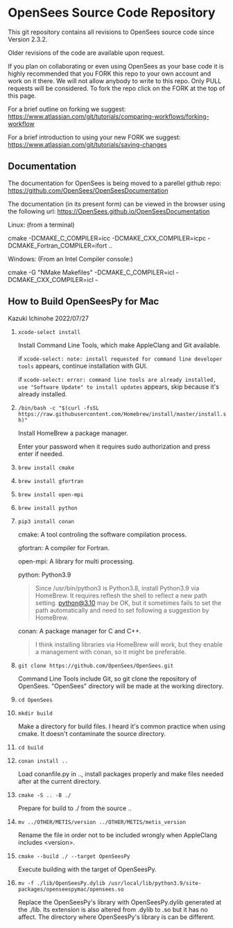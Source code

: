 # OpenSees Source Code Repository

This git repository contains all revisions to OpenSees source code since Version 2.3.2.

Older revisions of the code are available upon request.

If you plan on collaborating or even using OpenSees as your base code it is highly recommended that
you FORK this repo to your own account and work on it there. We will not allow anybody to write to
this repo. Only PULL requests will be considered. To fork the repo click on the FORK at the top of this page.

For a brief outline on forking we suggest:
https://www.atlassian.com/git/tutorials/comparing-workflows/forking-workflow

For a brief introduction to using your new FORK we suggest:
https://www.atlassian.com/git/tutorials/saving-changes

## Documentation
The documentation for OpenSees is being moved to a parellel github repo:
https://github.com/OpenSees/OpenSeesDocumentation

The documentation (in its present form) can be viewed in the browser using the following url:
https://OpenSees.github.io/OpenSeesDocumentation


Linux: (from a terminal)

cmake -DCMAKE_C_COMPILER=icc -DCMAKE_CXX_COMPILER=icpc -DCMAKE_Fortran_COMPILER=ifort ..

Windows: (From an Intel Compiler console:)

cmake -G "NMake Makefiles" -DCMAKE_C_COMPILER=icl -DCMAKE_CXX_COMPILER=icl -

## How to Build OpenSeesPy for Mac

Kazuki Ichinohe 2022/07/27

1. `xcode-select install`

    Install Command Line Tools, which make AppleClang and Git available.

   if `xcode-select: note: install requested for command line developer tools` appears, continue installation with GUI.

   if `xcode-select: error: command line tools are already installed, use "Software Update" to install updates` appears, skip because it's already installed.

2. `/bin/bash -c "$(curl -fsSL https://raw.githubusercontent.com/Homebrew/install/master/install.sh)"`

    Install HomeBrew a package manager.

    Enter your password when it requires sudo authorization and press enter if needed.

3. `brew install cmake`
4. `brew install gfortran`
5. `brew install open-mpi`
6. `brew install python`
7. `pip3 install conan`

    cmake: A tool controling the software compilation process.

    gfortran: A compiler for Fortran.

    open-mpi: A library for multi processing.

    python: Python3.9

    >Since /usr/bin/python3 is Python3.8, install Python3.9 via HomeBrew. It requires reflesh the shell to reflect a new path setting. python@3.10 may be OK, but it sometimes fails to set the path automatically and need to set following a suggestion by HomeBrew.

    conan: A package manager for C and C++.

    >I think installing libraries via HomeBrew will work, but they enable a management with conan, so it might be preferable.

8. `git clone https://github.com/OpenSees/OpenSees.git`

    Command Line Tools include Git, so git clone the repository of OpenSees. "OpenSees" directory will be made at the working directory.

9. `cd OpenSees`
10. `mkdir build`

    Make a directory for build files. I heard it's common practice when using cmake. It doesn't contaminate the source directory.

11. `cd build`
12. `conan install ..`

    Load conanfile.py in .., install packages properly and make files needed after at the current directory.

13. `cmake -S .. -B ./`

    Prepare for build to ./ from the source ..

14. `mv ../OTHER/METIS/version ../OTHER/METIS/metis_version`

    Rename the file in order not to be included wrongly when AppleClang includes \<version\>.

15. `cmake --build ./ --target OpenSeesPy`

    Execute building with the target of OpenSeesPy.

16. `mv -f ./lib/OpenSeesPy.dylib /usr/local/lib/python3.9/site-packages/openseespymac/opensees.so`

    Replace the OpenSeesPy's library with OpenSeesPy.dylib generated at the ./lib. Its extension is also altered from .dylib to .so but it has no affect. The directory where OpenSeesPy's library is can be different.

